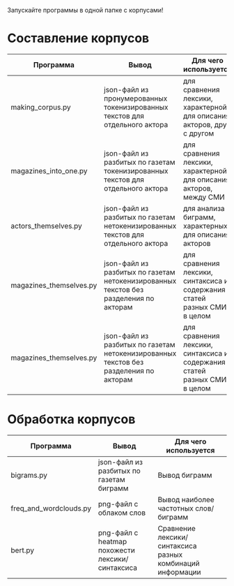 Запускайте программы в одной папке с корпусами!
# Составление корпусов
|Программа|Вывод|Для чего используется|
|---|---|---|
|making_corpus.py|json-файл из пронумерованных токенизированных текстов для отдельного актора|для сравнения лексики, характерной для описания акторов, друг с другом|
|magazines_into_one.py|json-файл из разбитых по газетам токенизированных текстов для отдельного актора|для сравнения лексики, характерной для описания акторов, между СМИ|
|actors_themselves.py|json-файл из разбитых по газетам нетокенизированных текстов для отдельного актора|для анализа биграмм, характерных для описания акторов|
|magazines_themselves.py|json-файл из разбитых по газетам нетокенизированных текстов без разделения по акторам|для сравнения лексики, синтаксиса и содержания статей разных СМИ в целом|
|magazines_themselves.py|json-файл из разбитых по газетам нетокенизированных текстов без разделения по акторам|для сравнения лексики, синтаксиса и содержания статей разных СМИ в целом|

# Обработка корпусов
|Программа|Вывод|Для чего используется|
|---|---|---|
|bigrams.py|json-файл из разбитых по газетам биграмм|Вывод биграмм|
|freq_and_wordclouds.py|png-файл с облаком слов|Вывод наиболее частотных слов/биграмм|
|bert.py|png-файл с heatmap похожести лексики/синтаксиса|Сравнение лексики/синтаксиса разных комбинаций информации|

